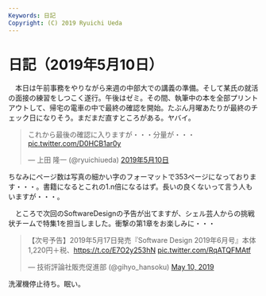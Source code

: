 ```yaml
---
Keywords: 日記
Copyright: (C) 2019 Ryuichi Ueda
---
```


# 日記（2019年5月10日）

　本日は午前事務をやりながら来週の中部大での講義の準備。そして某氏の就活の面接の練習をしつこく遂行。午後はゼミ。その間、執筆中の本を全部プリントアウトして、帰宅の電車の中で最終の確認を開始。たぶん月曜あたりが最終のチェック日になりそう。まだまだ直すところがある。ヤバイ。

<blockquote class="twitter-tweet" data-lang="ja"><p lang="ja" dir="ltr">これから最後の確認に入りますが・・・分量が・・・ <a href="https://t.co/D0HCB1ar0y">pic.twitter.com/D0HCB1ar0y</a></p>&mdash; 上田 隆一 (@ryuichiueda) <a href="https://twitter.com/ryuichiueda/status/1126791816815054848?ref_src=twsrc%5Etfw">2019年5月10日</a></blockquote>
<script async src="https://platform.twitter.com/widgets.js" charset="utf-8"></script>

ちなみにページ数は写真の細かい字のフォーマットで353ページになっております・・・。書籍になるとこれの1.n倍になるはず。長いの良くないって言う人もいますが・・・。

　ところで次回のSoftwareDesignの予告が出てますが、シェル芸人からの挑戦状チームで特集1を担当しました。衝撃の第1章をお楽しみに・・・

<blockquote class="twitter-tweet" data-partner="tweetdeck"><p lang="ja" dir="ltr">【次号予告】2019年5月17日発売『Software Design 2019年6月号』本体1,220円＋税、<a href="https://t.co/E7O2y253hN">https://t.co/E7O2y253hN</a> <a href="https://t.co/RqATQFMAtf">pic.twitter.com/RqATQFMAtf</a></p>&mdash; 技術評論社販売促進部 (@gihyo_hansoku) <a href="https://twitter.com/gihyo_hansoku/status/1126655636219895808?ref_src=twsrc%5Etfw">May 10, 2019</a></blockquote>


洗濯機停止待ち。眠い。
